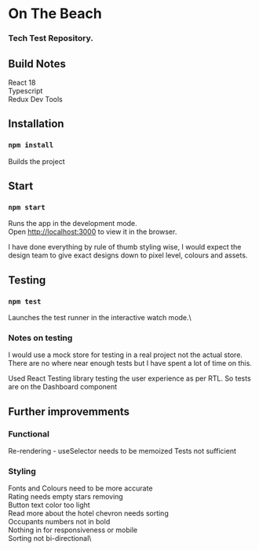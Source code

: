 # On The Beach

### Tech Test Repository.

## Build Notes

React 18\
Typescript\
Redux Dev Tools

## Installation

### `npm install`

Builds the project

## Start

### `npm start`

Runs the app in the development mode.\
Open [http://localhost:3000](http://localhost:3000) to view it in the browser.

I have done everything by rule of thumb styling wise, I would expect the design team to give exact designs down to pixel level, colours and assets.

## Testing

### `npm test`

Launches the test runner in the interactive watch mode.\

### Notes on testing

I would use a mock store for testing in a real project not the actual store. There are no where near enough tests but I have spent a lot of time on this.

Used React Testing library testing the user experience as per RTL. So tests are on the Dashboard component

## Further improvemments

### Functional

Re-rendering - useSelector needs to be memoized
Tests not sufficient

### Styling

Fonts and Colours need to be more accurate\
Rating needs empty stars removing\
Button text color too light\
Read more about the hotel chevron needs sorting\
Occupants numbers not in bold\
Nothing in for responsiveness or mobile\
Sorting not bi-directional\
